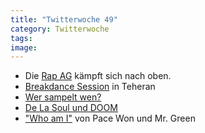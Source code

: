 ```yaml
---
title: "Twitterwoche 49"
category: Twitterwoche
tags: 
image: 
---
```


* Die [Rap AG](http://generationtapedeck.blogspot.com/2009/11/each-one-teach-one.html) kämpft sich nach oben.
* [Breakdance Session](http://derschan.blogspot.com/2009/12/breakdance-teheran.html) in Teheran
* [Wer sampelt wen?](http://www.whosampled.com/sample/view/7663/Sole-Teepee%20on%20a%20Highway%20Blues_Vangelis-La%20Petite%20Fille%20de%20la%20mer/)
* [De La Soul und DOOM](http://generationtapedeck.blogspot.com/2009/12/musikfernsehen-ist-nicht-immer-scheisse.html)
* ["Who am I"](http://ugsmag.com/2009/12/pace-won-and-mr-green-who-i-am-video/) von Pace Won und Mr. Green

  
